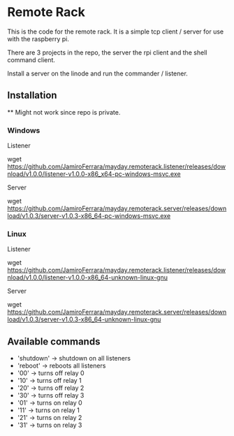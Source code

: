  # Remote Rack
 This is the code for the remote rack. It is a simple tcp client / server for
 use with the raspberry pi.
 
 There are 3 projects in the repo, the server the rpi client and the shell
 command client.
 
 Install a server on the linode and run the commander / listener.
 
## Installation
** Might not work since repo is private.
### Windows
Listener

wget https://github.com/JamiroFerrara/mayday.remoterack.listener/releases/download/v1.0.0/listener-v1.0.0-x86_x64-pc-windows-msvc.exe

Server

wget https://github.com/JamiroFerrara/mayday.remoterack.server/releases/download/v1.0.3/server-v1.0.3-x86_64-pc-windows-msvc.exe

### Linux
Listener

wget https://github.com/JamiroFerrara/mayday.remoterack.listener/releases/download/v1.0.0/listener-v1.0.0-x86_64-unknown-linux-gnu

Server

wget https://github.com/JamiroFerrara/mayday.remoterack.server/releases/download/v1.0.3/server-v1.0.3-x86_64-unknown-linux-gnu

## Available commands
* 'shutdown' -> shutdown on all listeners
* 'reboot' -> reboots all listeners
* '00' -> turns off relay 0
* '10' -> turns off relay 1
* '20' -> turns off relay 2
* '30' -> turns off relay 3
* '01' -> turns on relay 0
* '11' -> turns on relay 1
* '21' -> turns on relay 2
* '31' -> turns on relay 3
